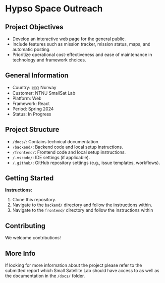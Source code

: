 # Hypso Space Outreach



## Project Objectives

* Develop an interactive web page for the general public.
* Include features such as mission tracker, mission status, maps, and automatic posting.
* Prioritize operational cost-effectiveness and ease of maintenance in technology and framework choices. 

## General Information  

* Country: 🇳🇴 Norway  
* Customer: NTNU SmallSat Lab  
* Platform: Web  
* Framework: React  
* Period: Spring 2024  
* Status: In Progress  

## Project Structure

* `/docs/`: Contains technical documentation.
* `/backend/`: Backend code and local setup instructions.
* `/frontend/`: Frontend code and local setup instructions.
* `/.vscode/`: IDE settings (if applicable).
* `/.github/`: GitHub repository settings (e.g., issue templates, workflows).

## Getting Started

**Instructions:**

1. Clone this repository.
2. Navigate to the `backend/` directory and follow the instructions within.
3. Navigate to the `frontend/` directory and follow the instructions within

## Contributing

We welcome contributions!

## More Info

If looking for more information about the project please refer to the submitted report which Small Satellite Lab should have access to as well as the documentation in the `/docs/` folder.
